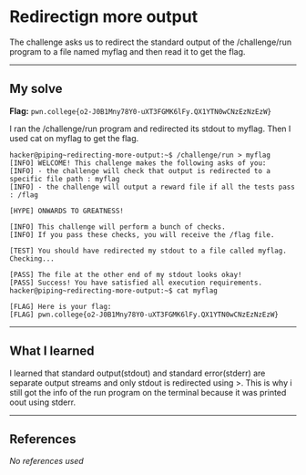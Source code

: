 # Redirectign more output
The challenge asks us to redirect the standard output of the /challenge/run program to a file named myflag and then read it to get the flag.
***

## My solve
**Flag:** `pwn.college{o2-J0B1Mny78Y0-uXT3FGMK6lFy.QX1YTN0wCNzEzNzEzW}`

I ran the /challenge/run program and redirected its stdout to myflag. Then I used cat on myflag to get the flag.
```
hacker@piping~redirecting-more-output:~$ /challenge/run > myflag
[INFO] WELCOME! This challenge makes the following asks of you:
[INFO] - the challenge will check that output is redirected to a specific file path : myflag
[INFO] - the challenge will output a reward file if all the tests pass : /flag

[HYPE] ONWARDS TO GREATNESS!

[INFO] This challenge will perform a bunch of checks.
[INFO] If you pass these checks, you will receive the /flag file.

[TEST] You should have redirected my stdout to a file called myflag. Checking...

[PASS] The file at the other end of my stdout looks okay!
[PASS] Success! You have satisfied all execution requirements.
hacker@piping~redirecting-more-output:~$ cat myflag

[FLAG] Here is your flag:
[FLAG] pwn.college{o2-J0B1Mny78Y0-uXT3FGMK6lFy.QX1YTN0wCNzEzNzEzW}
```

***

## What I learned
I  learned that standard output(stdout) and standard error(stderr) are separate output streams and only stdout is redirected using >. This is why i still got the info of the run program on the terminal because it was printed oout using stderr.

***

## References 
*No references used*